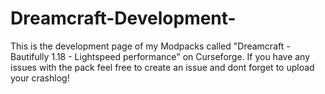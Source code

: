 # Dreamcraft-Development-
This is the development page of my Modpacks called "Dreamcraft - Bautifully 1.18 - Lightspeed performance" on Curseforge.
If you have any issues with the pack feel free to create an issue and dont forget to upload your crashlog! 
